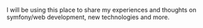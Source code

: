 [//]: # (TITLE: Welcome to my blog)
[//]: # (DATE: 2014-10-19T09:00:00+01:00)
[//]: # (TAGS: blog)

I will be using this place to share my experiences and thoughts on symfony/web development, new technologies and more.
